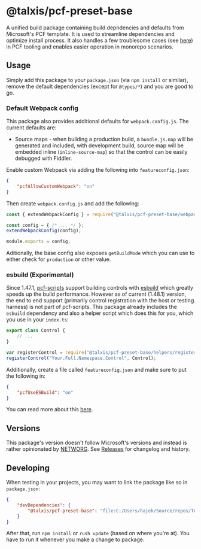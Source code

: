 # @talxis/pcf-preset-base

A unified build package containing build depndencies and defaults from Microsoft's PCF template. It is used to streamline dependencies and optimize install process. It also handles a few troublesome cases (see [here](scripts/fix-pcfscripts.js)) in PCF tooling and enables easier operation in monorepo scenarios.

## Usage

Simply add this package to your `package.json` (via `npm install` or similar), remove the default dependencies (except for `@types/*`) and you are good to go.

### Default Webpack config

This package also provides additional defaults for `webpack.config.js`. The current defaults are:
* Source maps - when building a production build, a `bundle.js.map` will be generated and included, with development build, source map will be embedded inline (`inline-source-map`) so that the control can be easily debugged with Fiddler.

Enable custom Webpack via adding the following into `featureconfig.json`:

```json
{
    "pcfAllowCustomWebpack": "on"
}
```
Then create `webpack.config.js` and add the following:

```javascript
const { extendWebpackConfig } = require("@talxis/pcf-preset-base/webpack.config.base.js");

const config = { /* ... */ };
extendWebpackConfig(config);

module.exports = config;
```

Aditionally, the base config also exposes `getBuildMode` which you can use to either check for `production` or other value.

### esbuild (Experimental)

Since 1.47.1, [pcf-scripts](https://www.npmjs.com/package/pcf-scripts) support building controls with [esbuild](https://esbuild.github.io/) which greatly speeds up the build performance. However as of current (1.48.1) version, the end to end support (primarily control registration with the host or testing harness) is not part of pcf-scripts. This package already includes the `esbuild` dependency and also a helper script which does this for you, which you use in your `index.ts`:

```typescript
export class Control {
    // ...
}

var registerControl = require("@talxis/pcf-preset-base/helpers/registerControl");
registerControl("Your.Full.Namespace.Control", Control);
```

Additionally, create a file called `featureconfig.json` and make sure to put the following in:

```json
{
    "pcfUseESBuild": "on"
}
```

You can read more about this [here](https://hajekj.net/2025/10/05/speeding-up-pcf-build-with-esbuild/).

## Versions

This package's version doesn't follow Microsoft's versions and instead is rather opinionated by [NETWORG](https://www.networg.com). See [Releases](https://github.com/TALXIS/tools-pcf/releases) for changelog and history.

## Developing

When testing in your projects, you may want to link the package like so in `package.json`:

```json
{
    "devDependencies": {
        "@talxis/pcf-preset-base": "file:C:/Users/hajek/Source/repos/TALXIS/tools-pcf/src/pcf-preset-base"
    }
}
```

After that, run `npm install` or `rush update` (based on where you're at). You have to run it whenever you make a change to package.